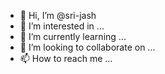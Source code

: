 - 👋 Hi, I’m @sri-jash
- 👀 I’m interested in ...
- 🌱 I’m currently learning ...
- 💞️ I’m looking to collaborate on ...
- 📫 How to reach me ...

<!---
sri-jash/sri-jash is a ✨ special ✨ repository because its `README.md` (this file) appears on your GitHub profile.
You can click the Preview link to take a look at your changes.
--->
